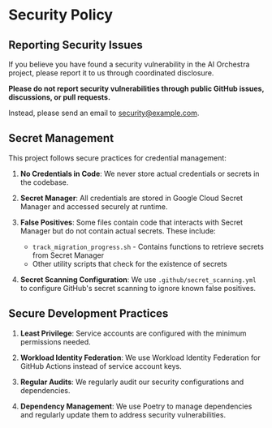 # Security Policy

## Reporting Security Issues

If you believe you have found a security vulnerability in the AI Orchestra project, please report it to us through coordinated disclosure.

**Please do not report security vulnerabilities through public GitHub issues, discussions, or pull requests.**

Instead, please send an email to security@example.com.

## Secret Management

This project follows secure practices for credential management:

1. **No Credentials in Code**: We never store actual credentials or secrets in the codebase.

2. **Secret Manager**: All credentials are stored in Google Cloud Secret Manager and accessed securely at runtime.

3. **False Positives**: Some files contain code that interacts with Secret Manager but do not contain actual secrets. These include:
   - `track_migration_progress.sh` - Contains functions to retrieve secrets from Secret Manager
   - Other utility scripts that check for the existence of secrets

4. **Secret Scanning Configuration**: We use `.github/secret_scanning.yml` to configure GitHub's secret scanning to ignore known false positives.

## Secure Development Practices

1. **Least Privilege**: Service accounts are configured with the minimum permissions needed.

2. **Workload Identity Federation**: We use Workload Identity Federation for GitHub Actions instead of service account keys.

3. **Regular Audits**: We regularly audit our security configurations and dependencies.

4. **Dependency Management**: We use Poetry to manage dependencies and regularly update them to address security vulnerabilities.
